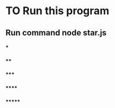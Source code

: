 <h1>TO Run this program</h1>

<h2> Run command node star.js</h2>

<h4>*</h4>
<h4>**</h4>
<h4>***</h4>
<h4>****</h4>
<h4>*****</h4>
